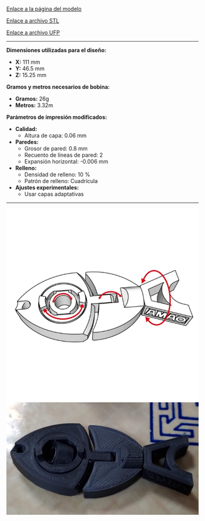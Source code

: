 [Enlace a la página del modelo](https://www.thingiverse.com/thing:4152967/makes)


[Enlace a archivo STL](Modelo_3d_Fish.stl)

[Enlace a archivo UFP](UMS3_Modelo_3d_Fish.ufp)

---

**Dimensiones utilizadas para el diseño:**

*   **X:** 111 mm
*   **Y:** 46.5 mm
*   **Z:** 15.25 mm

**Gramos y metros necesarios de bobina:**

*   **Gramos:** 26g
*   **Metros:** 3.32m

**Parámetros de impresión modificados:**

*   **Calidad:**
    *   Altura de capa: 0.06 mm
*   **Paredes:**
    *   Grosor de pared: 0.8 mm
    *   Recuento de líneas de pared: 2
    *   Expansión horizontal: -0.006 mm
*   **Relleno:**
    *   Densidad de relleno: 10 %
    *   Patrón de relleno: Cuadrícula
*   **Ajustes experimentales:**
    *   Usar capas adaptativas

---



![alt text](large_display_04-1.jpg)
![alt text](0f61c2ea-ef66-4b46-bf99-341556688eb1-1.jpg)

